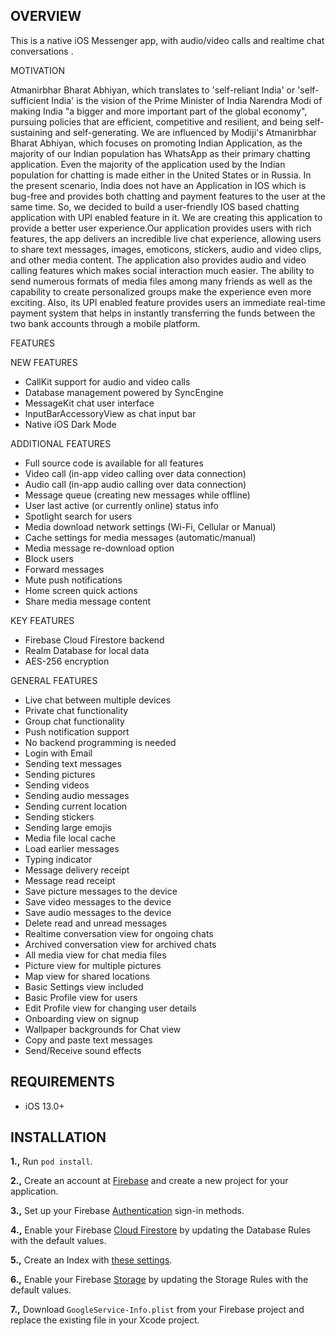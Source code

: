 ## OVERVIEW

This is a native iOS Messenger app, with audio/video calls and realtime chat conversations .


MOTIVATION

Atmanirbhar Bharat Abhiyan, which translates to 'self-reliant India' or 'self-sufficient India' is the vision of the Prime Minister of India Narendra Modi of making India "a bigger and more important part of the global economy", pursuing policies that are efficient, competitive and resilient, and being self-sustaining and self-generating.
We are influenced by Modiji's Atmanirbhar Bharat Abhiyan, which focuses on promoting Indian Application, as the majority of our Indian population has WhatsApp as their primary chatting application.
Even the majority of the application used by the Indian population for chatting is made either in the United States or in Russia.
In the present scenario, India does not have an Application in IOS which is bug-free and provides both chatting and payment features to the user at the same time. So, we decided to build a user-friendly IOS based chatting application with UPI enabled feature in it. 
We are creating this application to provide a better user experience.Our application provides users with rich features, the app delivers an incredible live chat experience, allowing users to share text messages, images, emoticons, stickers, audio and video clips, and other media content. The application also provides audio and video calling features which makes social interaction much easier. The ability to send numerous formats of media files among many friends as well as the capability to create personalized groups make the experience even more exciting. Also, its UPI enabled feature provides users an immediate real-time payment system that helps in instantly transferring the funds between the two bank accounts through a mobile platform.

FEATURES

NEW FEATURES
- CallKit support for audio and video calls
- Database management  powered by SyncEngine
- MessageKit chat user interface
- InputBarAccessoryView as chat input bar
- Native iOS Dark Mode

ADDITIONAL FEATURES
- Full source code is available for all features
- Video call (in-app video calling over data connection)
- Audio call (in-app audio calling over data connection)
- Message queue (creating new messages while offline)
- User last active (or currently online) status info
- Spotlight search for users
- Media download network settings (Wi-Fi, Cellular or Manual)
- Cache settings for media messages (automatic/manual)
- Media message re-download option
- Block users
- Forward messages
- Mute push notifications
- Home screen quick actions
- Share media message content

 
KEY FEATURES
- Firebase Cloud Firestore backend
- Realm Database for local data
- AES-256 encryption

GENERAL FEATURES
- Live chat between multiple devices
- Private chat functionality
- Group chat functionality
- Push notification support
- No backend programming is needed
- Login with Email
- Sending text messages
- Sending pictures
- Sending videos
- Sending audio messages
- Sending current location
- Sending stickers
- Sending large emojis
- Media file local cache
- Load earlier messages
- Typing indicator
- Message delivery receipt
- Message read receipt
- Save picture messages to the device
- Save video messages to the device
- Save audio messages to the device
- Delete read and unread messages
- Realtime conversation view for ongoing chats
- Archived conversation view for archived chats
- All media view for chat media files
- Picture view for multiple pictures
- Map view for shared locations
- Basic Settings view included
- Basic Profile view for users
- Edit Profile view for changing user details
- Onboarding view on signup
- Wallpaper backgrounds for Chat view
- Copy and paste text messages
- Send/Receive sound effects

## REQUIREMENTS

- iOS 13.0+

## INSTALLATION

**1.,** Run `pod install`.

**2.,** Create an account at [Firebase](https://firebase.google.com) and create a new project for your application.

**3.,** Set up your Firebase [Authentication](https://firebase.google.com/docs/auth) sign-in methods.

**4.,** Enable your Firebase [Cloud Firestore](https://firebase.google.com/docs/firestore) by updating the Database Rules with the default values.

**5.,** Create an Index with [these settings](https://github.com/relatedcode/Messenger/issues/165).

**6.,** Enable your Firebase [Storage](https://firebase.google.com/docs/storage) by updating the Storage Rules with the default values.

**7.,** Download `GoogleService-Info.plist` from your Firebase project and replace the existing file in your Xcode project.




